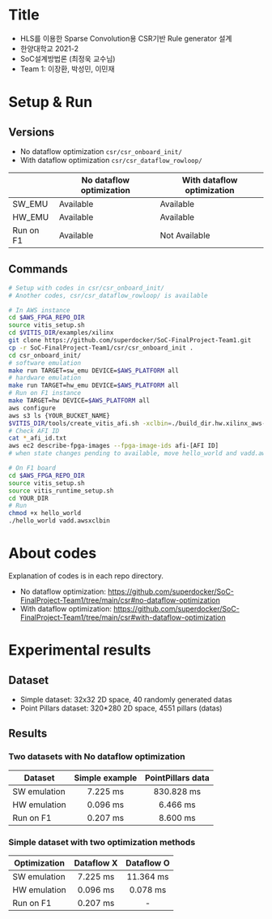 # Title

- HLS를 이용한 Sparse Convolution용 CSR기반 Rule generator 설계
- 한양대학교 2021-2
- SoC설계방법론 (최정욱 교수님)
- Team 1: 이장환, 박성민, 이민재 

# Setup & Run

## Versions  
- No dataflow optimization ```csr/csr_onboard_init/```  
- With dataflow optimization ```csr/csr_dataflow_rowloop/```  

|           | No dataflow optimization | With dataflow optimization |
|-----------|--------------------------|----------------------------|
| SW_EMU    | Available                | Available                  |
| HW_EMU    | Available                | Available                  |
| Run on F1 | Available                | Not Available              |

## Commands  
```bash
# Setup with codes in csr/csr_onboard_init/
# Another codes, csr/csr_dataflow_rowloop/ is available

# In AWS instance
cd $AWS_FPGA_REPO_DIR
source vitis_setup.sh
cd $VITIS_DIR/examples/xilinx
git clone https://github.com/superdocker/SoC-FinalProject-Team1.git
cp -r SoC-FinalProject-Team1/csr/csr_onboard_init .
cd csr_onboard_init/
# software emulation
make run TARGET=sw_emu DEVICE=$AWS_PLATFORM all
# hardware emulation
make run TARGET=hw_emu DEVICE=$AWS_PLATFORM all
# Run on F1 instance
make TARGET=hw DEVICE=$AWS_PLATFORM all
aws configure
aws s3 ls {YOUR_BUCKET_NAME}
$VITIS_DIR/tools/create_vitis_afi.sh -xclbin=./build_dir.hw.xilinx_aws-vu9p-f1_shell-v04261818_201920_2/vadd.xclbin -s3_bucket={YOUR_BUCKET_NAME} -s3_dcp_key=dcp -s3_logs_key=logs
# Check AFI ID
cat *_afi_id.txt
aws ec2 describe-fpga-images --fpga-image-ids afi-[AFI ID]
# when state changes pending to available, move hello_world and vadd.awsxclbin to F1 instance

# On F1 board
cd $AWS_FPGA_REPO_DIR
source vitis_setup.sh
source vitis_runtime_setup.sh
cd YOUR_DIR
# Run
chmod +x hello_world
./hello_world vadd.awsxclbin 
```

# About codes

Explanation of codes is in each repo directory.  
- No dataflow optimization: https://github.com/superdocker/SoC-FinalProject-Team1/tree/main/csr#no-dataflow-optimization
- With dataflow optimization: https://github.com/superdocker/SoC-FinalProject-Team1/tree/main/csr#with-dataflow-optimization

# Experimental results

## Dataset
- Simple dataset: 32x32 2D space, 40 randomly generated datas  
- Point Pillars dataset: 320*280 2D space, 4551 pillars (datas)

## Results

### Two datasets with No dataflow optimization
| Dataset      | Simple example | PointPillars data |
|--------------|:--------------:|:-----------------:|
| SW emulation |       7.225 ms |        830.828 ms |
| HW emulation |       0.096 ms |          6.466 ms |
| Run on F1    |       0.207 ms |          8.600 ms |

### Simple dataset with two optimization methods
| Optimization | Dataflow X | Dataflow O |
|--------------|:----------:|:----------:|
| SW emulation |   7.225 ms |  11.364 ms |
| HW emulation |   0.096 ms |   0.078 ms |
| Run on F1    |   0.207 ms |          - |

